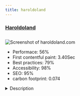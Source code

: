 ```yaml
---
title: haroldoland
---
```


<div style="height: 3rem">
  <a href="https://haroldoland.com"><h3>Haroldoland</h3></a>
</div>
<img loading="lazy" src="/images/thumbs/haroldoland.com.jpg" alt="Screenshot of haroldoland.com" />
<ul>
  <li>Performace: 56%</li>
  <li>
    First contentful paint:
    3.40Sec
  </li>
  <li>Best practices: 79%</li>
  <li>Accessibility: 98%</li>
  <li>SEO: 95%</li>
  <li>carbon footprint: 0.074</li>
</ul>
<details>
  <summary>Description</summary>
  <p>A personal website highlighting photos of the beach, mountains and flowers . A section that is dedicated to riding a bike down the Santa Ana River Bike Trail in Orange County, California.Using Joomla 3.x and Gantry 5 Framework to create a fairly simple website to share photographs and a picture guide to the Santa Ana River Bike Trail.</p>
</details>

